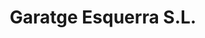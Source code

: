 ---
title: "Garatge Esquerra S.L."
url: /tremp/garatge-esquerra-s-l/
shop: reparación de automóviles
---